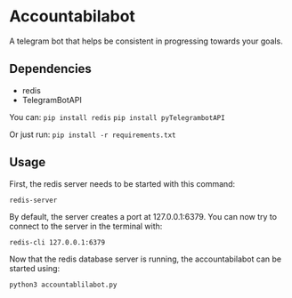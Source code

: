 # Accountabilabot

A telegram bot that helps be consistent in progressing towards your goals.

## Dependencies

- redis
- TelegramBotAPI

You can:
`pip install redis`
`pip install pyTelegrambotAPI`

Or just run:
`pip install -r requirements.txt`
 

## Usage

First, the redis server needs to be started with this command:

`redis-server`

By default, the server creates a port at 127.0.0.1:6379.
You can now try to connect to the server in the terminal with:

`redis-cli 127.0.0.1:6379`

Now that the redis database server is running, the accountabilabot can be started using:

`python3 accountablilabot.py`


